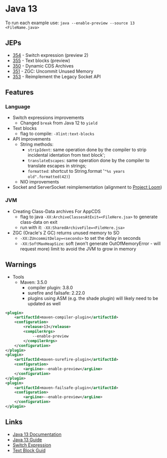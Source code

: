 # Java 13

To run each example use: `java --enable-preview --source 13 <FileName.java>`

## JEPs

* [354](https://openjdk.java.net/jeps/354) - Switch expression (preview 2)
* [355](https://openjdk.java.net/jeps/355) - Text blocks (preview)
* [350](https://openjdk.java.net/jeps/350) - Dynamic CDS Archives
* [351](https://openjdk.java.net/jeps/351) - ZGC: Uncommit Unused Memory
* [353](https://openjdk.java.net/jeps/353) - Reimplement the Legacy Socket API

## Features

### Language

* Switch expressions improvements
  * Changed `break` from Java 12 to `yield`
* Text blocks
  * flag to compile: `-Xlint:text-blocks`
* API improvements
  * String methods:
    * `stripIdent`: same operation done by the compiler to strip incidental identation from text block';
    * `translateEscapes`: same operation done by the compiler to translate escapes in strings;
    * `formatted`: shortcut to String.format '`"%s years old".formatted(42)`)
  * NIO improvements
* Socket and ServerSocket reimplementation (alignment to [Project Loom](https://openjdk.java.net/projects/loom/))

### JVM

* Creating Class-Data archives For AppCDS
  * flag to java `-XX:ArchiveClassesAtExit=<FileHere.jsa>` to generate class-data on exit
  * run with it: `-XX:SharedArchiveFile=<FileHere.jsa>`
* ZGC (Oracle's Z GC) returns unused memory to SO
  * `-XX:ZUncommitDelay=<seconds>` to set the delay in seconds
  * `-XX:SoftMaxHeapSize`: soft (won't generate OutOfMemoryError - will request more) limit to avoid the JVM to grow in memory

## Warnings

* Tools
  * Maven: 3.5.0
    * compiler plugin: 3.8.0
    * surefire and failsafe: 2.22.0
    * plugins using ASM (e.g. the shade plugin) will likely need to be updated as well

```xml
<plugin>
    <artifactId>maven-compiler-plugin</artifactId>
    <configuration>
        <release>13</release>
        <compilerArgs>
            --enable-preview
        </compilerArgs>
    </configuration>
</plugin>
<plugin>
    <artifactId>maven-surefire-plugin</artifactId>
    <configuration>
        <argLine>--enable-preview</argLine>
    </configuration>
</plugin>
<plugin>
    <artifactId>maven-failsafe-plugin</artifactId>
    <configuration>
        <argLine>--enable-preview</argLine>
    </configuration>
</plugin>
```

## Links

* [Java 13 Documentation](https://docs.oracle.com/en/java/javase/13/index.html)
* [Java 13 Guide](https://blog.codefx.org/java/java-13-guide/)
* [Switch Expression](https://blog.codefx.org/java/switch-expressions/)
* [Text Block Guid](http://cr.openjdk.java.net/~jlaskey/Strings/TextBlocksGuide_v9.html)

